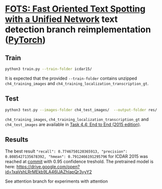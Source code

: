 # [FOTS: Fast Oriented Text Spotting with a Unified Network](https://arxiv.org/abs/1801.01671) text detection branch reimplementation ([PyTorch](https://pytorch.org/))
## Train
```sh
python3 train.py --train-folder icdar15/
```
It is expected that the provided `--train-folder` contains unzipped `ch4_training_images` and `ch4_training_localization_transcription_gt`.
## Test
```sh
python3 test.py --images-folder ch4_test_images/  --output-folder res/ --checkpoint best_checkpoint.pt
```
`ch4_training_images`, `ch4_training_localization_transcription_gt` and `ch4_test_images` are available in [Task 4.4: End to End (2015 edition)](http://rrc.cvc.uab.es/?ch=4&com=downloads).
## Results
The best result `"recall": 0.7746750120365913, "precision": 0.8085427135678392, "hmean": 0.7912466191295796` for ICDAR 2015 was reached at [commit](https://github.com/Wovchena/FOTSBasedTextDetection/pull/1/commits/90db90cb915d7d611a7da4380b2cca3add6b9d8b) with 0.95 confidence treshold. The pretrained model is here: https://drive.google.com/open?id=1xaVshLRrMEkb9LA46IJAZhlapQr3vyY2

See attention branch for experiments with attention
